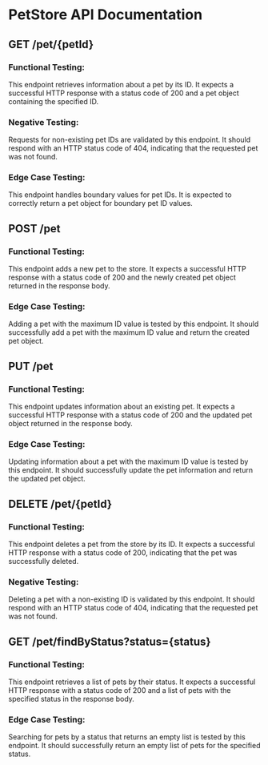 # PetStore API Documentation

## GET /pet/{petId}

### Functional Testing:
This endpoint retrieves information about a pet by its ID. It expects a successful HTTP response with a status code of 200 and a pet object containing the specified ID.

### Negative Testing:
Requests for non-existing pet IDs are validated by this endpoint. It should respond with an HTTP status code of 404, indicating that the requested pet was not found.

### Edge Case Testing:
This endpoint handles boundary values for pet IDs. It is expected to correctly return a pet object for boundary pet ID values.

## POST /pet

### Functional Testing:
This endpoint adds a new pet to the store. It expects a successful HTTP response with a status code of 200 and the newly created pet object returned in the response body.

### Edge Case Testing:
Adding a pet with the maximum ID value is tested by this endpoint. It should successfully add a pet with the maximum ID value and return the created pet object.

## PUT /pet

### Functional Testing:
This endpoint updates information about an existing pet. It expects a successful HTTP response with a status code of 200 and the updated pet object returned in the response body.

### Edge Case Testing:
Updating information about a pet with the maximum ID value is tested by this endpoint. It should successfully update the pet information and return the updated pet object.

## DELETE /pet/{petId}

### Functional Testing:
This endpoint deletes a pet from the store by its ID. It expects a successful HTTP response with a status code of 200, indicating that the pet was successfully deleted.

### Negative Testing:
Deleting a pet with a non-existing ID is validated by this endpoint. It should respond with an HTTP status code of 404, indicating that the requested pet was not found.

## GET /pet/findByStatus?status={status}

### Functional Testing:
This endpoint retrieves a list of pets by their status. It expects a successful HTTP response with a status code of 200 and a list of pets with the specified status in the response body.

### Edge Case Testing:
Searching for pets by a status that returns an empty list is tested by this endpoint. It should successfully return an empty list of pets for the specified status.
